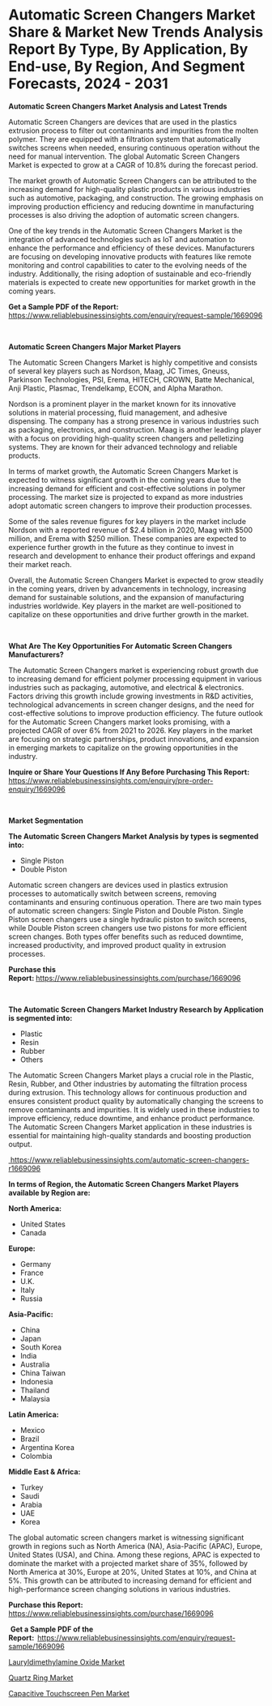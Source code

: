 <p><h1>Automatic Screen Changers Market Share & Market New Trends Analysis Report By Type, By Application, By End-use, By Region, And Segment Forecasts, 2024 - 2031</h1></p><p><strong>Automatic Screen Changers Market Analysis and Latest Trends</strong></p>
<p><p>Automatic Screen Changers are devices that are used in the plastics extrusion process to filter out contaminants and impurities from the molten polymer. They are equipped with a filtration system that automatically switches screens when needed, ensuring continuous operation without the need for manual intervention. The global Automatic Screen Changers Market is expected to grow at a CAGR of 10.8% during the forecast period.</p><p>The market growth of Automatic Screen Changers can be attributed to the increasing demand for high-quality plastic products in various industries such as automotive, packaging, and construction. The growing emphasis on improving production efficiency and reducing downtime in manufacturing processes is also driving the adoption of automatic screen changers.</p><p>One of the key trends in the Automatic Screen Changers Market is the integration of advanced technologies such as IoT and automation to enhance the performance and efficiency of these devices. Manufacturers are focusing on developing innovative products with features like remote monitoring and control capabilities to cater to the evolving needs of the industry. Additionally, the rising adoption of sustainable and eco-friendly materials is expected to create new opportunities for market growth in the coming years.</p></p>
<p><strong>Get a Sample PDF of the Report:&nbsp;</strong> <a href="https://www.reliablebusinessinsights.com/enquiry/request-sample/1669096">https://www.reliablebusinessinsights.com/enquiry/request-sample/1669096</a></p>
<p>&nbsp;</p>
<p><strong>Automatic Screen Changers Major Market Players</strong></p>
<p><p>The Automatic Screen Changers Market is highly competitive and consists of several key players such as Nordson, Maag, JC Times, Gneuss, Parkinson Technologies, PSI, Erema, HITECH, CROWN, Batte Mechanical, Anji Plastic, Plasmac, Trendelkamp, ECON, and Alpha Marathon. </p><p>Nordson is a prominent player in the market known for its innovative solutions in material processing, fluid management, and adhesive dispensing. The company has a strong presence in various industries such as packaging, electronics, and construction. Maag is another leading player with a focus on providing high-quality screen changers and pelletizing systems. They are known for their advanced technology and reliable products.</p><p>In terms of market growth, the Automatic Screen Changers Market is expected to witness significant growth in the coming years due to the increasing demand for efficient and cost-effective solutions in polymer processing. The market size is projected to expand as more industries adopt automatic screen changers to improve their production processes.</p><p>Some of the sales revenue figures for key players in the market include Nordson with a reported revenue of $2.4 billion in 2020, Maag with $500 million, and Erema with $250 million. These companies are expected to experience further growth in the future as they continue to invest in research and development to enhance their product offerings and expand their market reach.</p><p>Overall, the Automatic Screen Changers Market is expected to grow steadily in the coming years, driven by advancements in technology, increasing demand for sustainable solutions, and the expansion of manufacturing industries worldwide. Key players in the market are well-positioned to capitalize on these opportunities and drive further growth in the market.</p></p>
<p>&nbsp;</p>
<p><strong>What Are The Key Opportunities For Automatic Screen Changers Manufacturers?</strong></p>
<p><p>The Automatic Screen Changers market is experiencing robust growth due to increasing demand for efficient polymer processing equipment in various industries such as packaging, automotive, and electrical & electronics. Factors driving this growth include growing investments in R&D activities, technological advancements in screen changer designs, and the need for cost-effective solutions to improve production efficiency. The future outlook for the Automatic Screen Changers market looks promising, with a projected CAGR of over 6% from 2021 to 2026. Key players in the market are focusing on strategic partnerships, product innovations, and expansion in emerging markets to capitalize on the growing opportunities in the industry.</p></p>
<p><strong>Inquire or Share Your Questions If Any Before Purchasing This Report:</strong> <a href="https://www.reliablebusinessinsights.com/enquiry/pre-order-enquiry/1669096">https://www.reliablebusinessinsights.com/enquiry/pre-order-enquiry/1669096</a></p>
<p>&nbsp;</p>
<p><strong>Market Segmentation</strong></p>
<p><strong>The Automatic Screen Changers Market Analysis by types is segmented into:</strong></p>
<p><ul><li>Single Piston</li><li>Double Piston</li></ul></p>
<p><p>Automatic screen changers are devices used in plastics extrusion processes to automatically switch between screens, removing contaminants and ensuring continuous operation. There are two main types of automatic screen changers: Single Piston and Double Piston. Single Piston screen changers use a single hydraulic piston to switch screens, while Double Piston screen changers use two pistons for more efficient screen changes. Both types offer benefits such as reduced downtime, increased productivity, and improved product quality in extrusion processes.</p></p>
<p><strong>Purchase this Report:&nbsp;</strong><a href="https://www.reliablebusinessinsights.com/purchase/1669096">https://www.reliablebusinessinsights.com/purchase/1669096</a></p>
<p>&nbsp;</p>
<p><strong>The Automatic Screen Changers Market Industry Research by Application is segmented into:</strong></p>
<p><ul><li>Plastic</li><li>Resin</li><li>Rubber</li><li>Others</li></ul></p>
<p><p>The Automatic Screen Changers Market plays a crucial role in the Plastic, Resin, Rubber, and Other industries by automating the filtration process during extrusion. This technology allows for continuous production and ensures consistent product quality by automatically changing the screens to remove contaminants and impurities. It is widely used in these industries to improve efficiency, reduce downtime, and enhance product performance. The Automatic Screen Changers Market application in these industries is essential for maintaining high-quality standards and boosting production output.</p></p>
<p><a href="https://www.reliablebusinessinsights.com/automatic-screen-changers-r1669096">&nbsp;https://www.reliablebusinessinsights.com/automatic-screen-changers-r1669096</a></p>
<p><strong>In terms of Region, the Automatic Screen Changers Market Players available by Region are:</strong></p>
<p>
    <p> <strong> North America: </strong>
        <ul>
            <li>United States</li>
            <li>Canada</li>
        </ul>
        </p> 
    <p> <strong> Europe: </strong>
        <ul>
            <li>Germany</li>
            <li>France</li>
            <li>U.K.</li>
            <li>Italy</li>
            <li>Russia</li>
        </ul>
        </p> 
    <p> <strong> Asia-Pacific: </strong>
        <ul>
            <li>China</li>
            <li>Japan</li>
            <li>South Korea</li>
            <li>India</li>
            <li>Australia</li>
            <li>China Taiwan</li>
            <li>Indonesia</li>
            <li>Thailand</li>
            <li>Malaysia</li>
        </ul>
        </p> 
    <p> <strong> Latin America: </strong>
        <ul>
            <li>Mexico</li>
            <li>Brazil</li>
            <li>Argentina Korea</li>
            <li>Colombia</li>
        </ul>
        </p> 
    <p> <strong> Middle East & Africa: </strong>
        <ul>
            <li>Turkey</li>
            <li>Saudi</li>
            <li>Arabia</li>
            <li>UAE</li>
            <li>Korea</li>
        </ul>
    </p>
    </p>
<p><p>The global automatic screen changers market is witnessing significant growth in regions such as North America (NA), Asia-Pacific (APAC), Europe, United States (USA), and China. Among these regions, APAC is expected to dominate the market with a projected market share of 35%, followed by North America at 30%, Europe at 20%, United States at 10%, and China at 5%. This growth can be attributed to increasing demand for efficient and high-performance screen changing solutions in various industries.</p></p>
<p><strong>Purchase this Report: </strong><a href="https://www.reliablebusinessinsights.com/purchase/1669096">https://www.reliablebusinessinsights.com/purchase/1669096</a></p>
<p>&nbsp;<strong>Get a Sample PDF of the Report:&nbsp;&nbsp;</strong><a href="https://www.reliablebusinessinsights.com/enquiry/request-sample/1669096">https://www.reliablebusinessinsights.com/enquiry/request-sample/1669096</a></p>
<p><strong></strong></p>
<p><p><a href="https://view.publitas.com/reportprime-1/global-lauryldimethylamine-oxide-market-share-and-growth-opportunities-and-market-size-growing-with-a-cagr-of-12-5-for-period-from-2024-2031/">Lauryldimethylamine Oxide Market</a></p><p><a href="https://github.com/smithy59/Market-Research-Report-List-1/blob/main/quartz-ring-market.md">Quartz Ring Market</a></p><p><a href="https://github.com/jackCarlson644/Market-Research-Report-List-1/blob/main/capacitive-touchscreen-pen-market.md">Capacitive Touchscreen Pen Market</a></p></p>